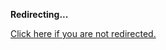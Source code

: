 <!DOCTYPE html>
<html>
<head>
<title>Redirecting...</title>
<link rel="canonical" href="http://home.jle0.com:4111/entry/the-hamster-hotel-an-introduction-to-control-theory-2.md"/>
<meta http-equiv="content-type" content="text/html; charset=utf-8" />
<meta http-equiv="refresh" content="0; url=#{destination_path}" />
</head>
<body>
  <p><strong>Redirecting...</strong></p>
  <p><a href='http://home.jle0.com:4111/entry/the-hamster-hotel-an-introduction-to-control-theory-2.md'>Click here if you are not redirected.</a></p>
  <script>
    document.location.href = "http://home.jle0.com:4111/entry/the-hamster-hotel-an-introduction-to-control-theory-2.md";
  </script>
</body>
</html>
